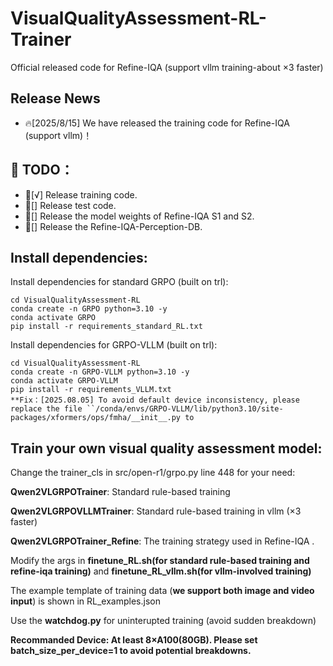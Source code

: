 # VisualQualityAssessment-RL-Trainer
Official released code for Refine-IQA (support vllm training-about ×3 faster)

## Release News
- 🔥[2025/8/15] We have released the training code for Refine-IQA (support vllm)！





  
## 🔖 TODO：
- 🎯[√] Release training code.
- 🎯[] Release test code.
- 🎯[] Release the model weights of Refine-IQA S1 and S2.
- 🎯[] Release the Refine-IQA-Perception-DB.

## Install dependencies:
Install dependencies for standard GRPO (built on trl):
```shell
cd VisualQualityAssessment-RL
conda create -n GRPO python=3.10 -y
conda activate GRPO
pip install -r requirements_standard_RL.txt
```

Install dependencies for GRPO-VLLM (built on trl):
```shell
cd VisualQualityAssessment-RL
conda create -n GRPO-VLLM python=3.10 -y
conda activate GRPO-VLLM
pip install -r requirements_VLLM.txt
**Fix：[2025.08.05] To avoid default device inconsistency, please replace the file ``/conda/envs/GRPO-VLLM/lib/python3.10/site-packages/xformers/ops/fmha/__init__.py to
```

## Train your own visual quality assessment model:
Change the trainer_cls in src/open-r1/grpo.py line 448 for your need:

**Qwen2VLGRPOTrainer**: Standard rule-based training

**Qwen2VLGRPOVLLMTrainer**: Standard rule-based training in vllm (×3 faster)

**Qwen2VLGRPOTrainer_Refine**: The training strategy used in Refine-IQA .

Modify the args in **finetune_RL.sh(for standard rule-based training and refine-iqa training)** and **finetune_RL_vllm.sh(for vllm-involved training)**

The example template of training data (**we support both image and video input**) is shown in RL_examples.json

Use the **watchdog.py** for uninterupted training (avoid sudden breakdown)

**Recommanded Device: At least 8×A100(80GB). Please set batch_size_per_device=1 to avoid potential breakdowns.**
